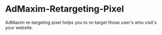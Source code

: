 # AdMaxim-Retargeting-Pixel
AdMaxim re-targeting pixel helps you to re-target those user's who visit's your website.  
